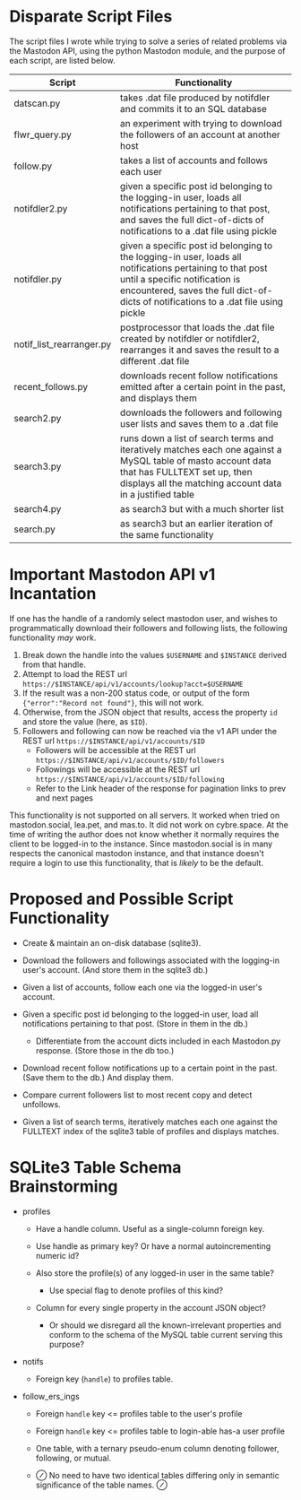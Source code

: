 # Disparate Script Files

The script files I wrote while trying to solve a series of related problems via the Mastodon API, using the python Mastodon module, and the purpose of each script, are listed below.

| Script | Functionality
| ------ | -------------
| datscan.py | takes .dat file produced by notifdler and commits it to an SQL database
| flwr\_query.py | an experiment with trying to download the followers of an account at another host
| follow.py | takes a list of accounts and follows each user
| notifdler2.py | given a specific post id belonging to the logging-in user, loads all notifications pertaining to that post, and saves the full dict-of-dicts of notifications to a .dat file using pickle
| notifdler.py | given a specific post id belonging to the logging-in user, loads all notifications pertaining to that post until a specific notification is encountered, saves the full dict-of-dicts of notifications to a .dat file using pickle
| notif\_list\_rearranger.py | postprocessor that loads the .dat file created by notifdler or notifdler2, rearranges it and saves the result to a different .dat file
| recent\_follows.py | downloads recent follow notifications emitted after a certain point in the past, and displays them
| search2.py | downloads the followers and following user lists and saves them to a .dat file
| search3.py | runs down a list of search terms and iteratively matches each one against a MySQL table of masto account data that has FULLTEXT set up, then displays all the matching account data in a justified table
| search4.py | as search3 but with a much shorter list
| search.py | as search3 but an earlier iteration of the same functionality

# Important Mastodon API v1 Incantation

If one has the handle of a randomly select mastodon user, and wishes to programmatically download their followers and following lists, the following functionality *may* work.

1. Break down the handle into the values `$USERNAME` and `$INSTANCE` derived from that handle.
1. Attempt to load the REST url `https://$INSTANCE/api/v1/accounts/lookup?acct=$USERNAME`
1. If the result was a non-200 status code, or output of the form `{"error":"Record not found"}`, this will not work.
1. Otherwise, from the JSON object that results, access the property `id` and store the value (here, as `$ID`).
1. Followers and following can now be reached via the v1 API under the REST url `https://$INSTANCE/api/v1/accounts/$ID`
    * Followers will be accessible at the REST url `https://$INSTANCE/api/v1/accounts/$ID/followers`
    * Followings will be accessible at the REST url `https://$INSTANCE/api/v1/accounts/$ID/following`
    * Refer to the Link header of the response for pagination links to prev and next pages

This functionality is not supported on all servers. It worked when tried on mastodon.social, lea.pet, and mas.to. It did not work on cybre.space. At the time of writing the author does not know whether it normally requires the client to be logged-in to the instance. Since mastodon.social is in many respects the canonical mastodon instance, and that instance doesn't require a login to use this functionality, that is *likely* to be the default.

# Proposed and Possible Script Functionality

* Create & maintain an on-disk database (sqlite3).

* Download the followers and followings associated with the logging-in user's account. (And store them in the sqlite3 db.)

* Given a list of accounts, follow each one via the logged-in user's account.

* Given a specific post id belonging to the logged-in user, load all notifications pertaining to that post. (Store in them in the db.)
    * Differentiate from the account dicts included in each Mastodon.py response. (Store those in the db too.)

* Download recent follow notifications up to a certain point in the past. (Save them to the db.) And display them.

* Compare current followers list to most recent copy and detect unfollows.

* Given a list of search terms, iteratively matches each one against the FULLTEXT index of the sqlite3 table of profiles and displays matches.

# SQLite3 Table Schema Brainstorming

* profiles

    * Have a handle column. Useful as a single-column foreign key.

    * Use handle as primary key? Or have a normal autoincrementing numeric id?

    * Also store the profile(s) of any logged-in user in the same table?

        * Use special flag to denote profiles of this kind?

    * Column for every single property in the account JSON object?
    
        * Or should we disregard all the known-irrelevant properties and conform to the schema of the MySQL table current serving this purpose?

* notifs

    * Foreign key (`handle`) to profiles table.

* follow_ers_ings

    * Foreign `handle` key <= profiles table to the user's profile

    * Foreign `handle` key <= profiles table to login-able has-a user profile

    * One table, with a ternary pseudo-enum column denoting follower, following, or mutual.

    * ⊘ No need to have two identical tables differing only in semantic significance of the table names. ⊘ 


